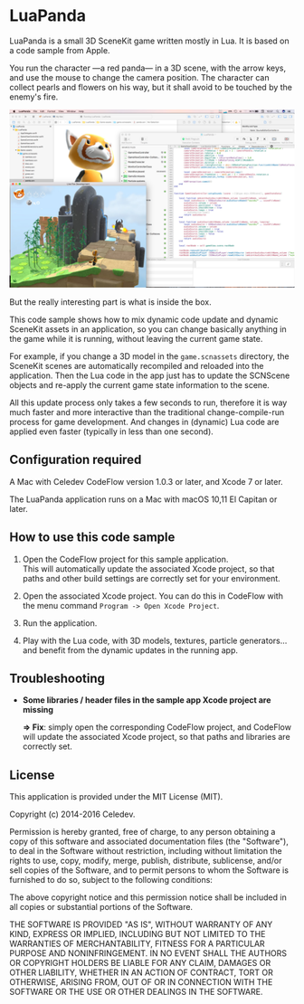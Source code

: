 # LuaPanda


LuaPanda is a small 3D SceneKit game written mostly in Lua. It is based on a code sample from Apple.

You run the character —a red panda— in a 3D scene, with the arrow keys, and use the mouse to change the camera position. The character can collect pearls and flowers on his way, but it shall avoid to be touched by the enemy's fire.

![Updating LuaPanda](readme-images/LuaPanda-screenshot.jpeg)

But the really interesting part is what is inside the box.

This code sample shows how to mix dynamic code update and dynamic SceneKit assets in an application, so you can change basically anything in the game while it is running, without leaving the current game state. 

For example, if you change a 3D model in the `game.scnassets` directory, the SceneKit scenes are automatically recompiled and reloaded into the application. Then the Lua code in the app just has to update the SCNScene objects and re-apply the current game state information to the scene. 

All this update process only takes a few seconds to run, therefore it is way much faster and more interactive than the traditional change-compile-run process for game development. And changes in (dynamic) Lua code are applied even faster (typically in less than one second).

## Configuration required

A Mac with Celedev CodeFlow version 1.0.3 or later, and Xcode 7 or later.

The LuaPanda application runs on a Mac with macOS 10,11 El Capitan or later.

## How to use this code sample

1. Open the CodeFlow project for this sample application.  
  This will automatically update the associated Xcode project, so that paths and other build settings are correctly set for your environment.

2. Open the associated Xcode project. You can do this in CodeFlow with the menu command `Program -> Open Xcode Project`.

3. Run the application.

4. Play with the Lua code, with 3D models, textures, particle generators… and benefit from the dynamic updates in the running app.

## Troubleshooting

- **Some libraries / header files in the sample app Xcode project are missing**

  **⇒ Fix**: simply open the corresponding CodeFlow project, and CodeFlow will update the associated Xcode project, so that paths and libraries are correctly set.

## License

This application is provided under the MIT License (MIT).

Copyright (c) 2014-2016 Celedev.

Permission is hereby granted, free of charge, to any person obtaining a copy
of this software and associated documentation files (the "Software"), to deal
in the Software without restriction, including without limitation the rights
to use, copy, modify, merge, publish, distribute, sublicense, and/or sell
copies of the Software, and to permit persons to whom the Software is
furnished to do so, subject to the following conditions:

The above copyright notice and this permission notice shall be included in
all copies or substantial portions of the Software.

THE SOFTWARE IS PROVIDED "AS IS", WITHOUT WARRANTY OF ANY KIND, EXPRESS OR
IMPLIED, INCLUDING BUT NOT LIMITED TO THE WARRANTIES OF MERCHANTABILITY,
FITNESS FOR A PARTICULAR PURPOSE AND NONINFRINGEMENT. IN NO EVENT SHALL THE
AUTHORS OR COPYRIGHT HOLDERS BE LIABLE FOR ANY CLAIM, DAMAGES OR OTHER
LIABILITY, WHETHER IN AN ACTION OF CONTRACT, TORT OR OTHERWISE, ARISING FROM,
OUT OF OR IN CONNECTION WITH THE SOFTWARE OR THE USE OR OTHER DEALINGS IN
THE SOFTWARE.
